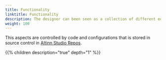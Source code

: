 ```yaml
---
title: Functionality
linktitle: Functionality
description: The designer can been seen as a collection of different editors or applications specialized to create and edit different aspects of the created applications.
weight: 100
---
```


This aspects are controlled by code and configurations that is stored in source control in [Altinn Studio Repos](/altinn-studio-repos).

{{% children description="true" depth="1" %}}